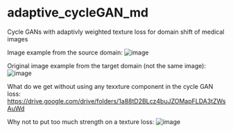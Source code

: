 # adaptive_cycleGAN_md
Cycle GANs with adaptivly weighted texture loss for domain shift of medical images

Image example from the source domain:
![image](https://github.com/natalyasegal/adaptive_cycleGAN_md/assets/71938116/762bf556-3e63-4148-ab60-6fcacc48fb4f)

Original image example from the target domain (not the same image):
![image](https://drive.google.com/open?id=1gsvI3z_xA77T15hKSnQt6a3u-IcJZmjC)


What do we get without using any texxture component in the cycle GAN loss:
https://drive.google.com/drive/folders/1a88tD2BLcz4buJZOMapFLDA3tZWsAuWd


Why not to put too much strength on a texture loss:
![image](https://github.com/natalyasegal/adaptive_cycleGAN_md/assets/71938116/b9cfcdd2-cdbe-4109-a9c6-3eb127d507d4)




